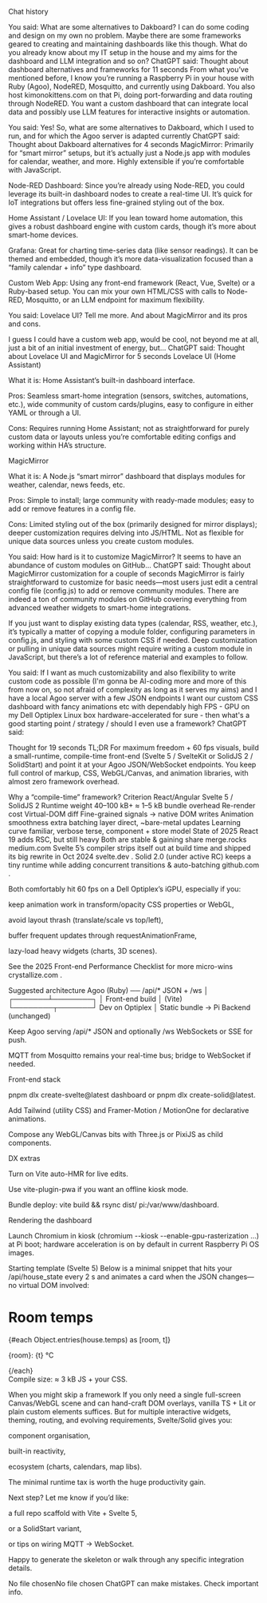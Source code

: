 Chat history

You said:
What are some alternatives to Dakboard? I can do some coding and design on my own no problem. Maybe there are some frameworks geared to creating and maintaining dashboards like this though. What do you already know about my IT setup in the house and my aims for the dashboard and LLM integration and so on?
ChatGPT said:
Thought about dashboard alternatives and frameworks for 11 seconds
From what you’ve mentioned before, I know you’re running a Raspberry Pi in your house with Ruby (Agoo), NodeRED, Mosquitto, and currently using Dakboard. You also host kimonokittens.com on that Pi, doing port-forwarding and data routing through NodeRED. You want a custom dashboard that can integrate local data and possibly use LLM features for interactive insights or automation.

You said:
Yes! So, what are some alternatives to Dakboard, which I used to run, and for which the Agoo server is adapted currently
ChatGPT said:
Thought about Dakboard alternatives for 4 seconds
MagicMirror: Primarily for “smart mirror” setups, but it’s actually just a Node.js app with modules for calendar, weather, and more. Highly extensible if you’re comfortable with JavaScript.

Node-RED Dashboard: Since you’re already using Node-RED, you could leverage its built-in dashboard nodes to create a real-time UI. It’s quick for IoT integrations but offers less fine-grained styling out of the box.

Home Assistant / Lovelace UI: If you lean toward home automation, this gives a robust dashboard engine with custom cards, though it’s more about smart-home devices.

Grafana: Great for charting time-series data (like sensor readings). It can be themed and embedded, though it’s more data-visualization focused than a “family calendar + info” type dashboard.

Custom Web App: Using any front-end framework (React, Vue, Svelte) or a Ruby-based setup. You can mix your own HTML/CSS with calls to Node-RED, Mosquitto, or an LLM endpoint for maximum flexibility.

You said:
Lovelace UI? Tell me more. And about MagicMirror and its pros and cons.

I guess I could have a custom web app, would be cool, not beyond me at all, just a bit of an initial investment of energy, but...
ChatGPT said:
Thought about Lovelace UI and MagicMirror for 5 seconds
Lovelace UI (Home Assistant)

What it is: Home Assistant’s built-in dashboard interface.

Pros: Seamless smart-home integration (sensors, switches, automations, etc.), wide community of custom cards/plugins, easy to configure in either YAML or through a UI.

Cons: Requires running Home Assistant; not as straightforward for purely custom data or layouts unless you’re comfortable editing configs and working within HA’s structure.

MagicMirror

What it is: A Node.js “smart mirror” dashboard that displays modules for weather, calendar, news feeds, etc.

Pros: Simple to install; large community with ready-made modules; easy to add or remove features in a config file.

Cons: Limited styling out of the box (primarily designed for mirror displays); deeper customization requires delving into JS/HTML. Not as flexible for unique data sources unless you create custom modules.

You said:
How hard is it to customize MagicMirror? It seems to have an abundance of custom modules on GitHub...
ChatGPT said:
Thought about MagicMirror customization for a couple of seconds
MagicMirror is fairly straightforward to customize for basic needs—most users just edit a central config file (config.js) to add or remove community modules. There are indeed a ton of community modules on GitHub covering everything from advanced weather widgets to smart-home integrations.

If you just want to display existing data types (calendar, RSS, weather, etc.), it’s typically a matter of copying a module folder, configuring parameters in config.js, and styling with some custom CSS if needed. Deep customization or pulling in unique data sources might require writing a custom module in JavaScript, but there’s a lot of reference material and examples to follow.

You said:
If I want as much customizability and also flexibility to write custom code as possible (I'm gonna be AI-coding more and more of this from now on, so not afraid of complexity as long as it serves my aims) and I have a local Agoo server with a few JSON endpoints I want our custom CSS dashboard with fancy animations etc with dependably high FPS - GPU on my Dell Optiplex Linux box hardware-accelerated for sure - then what's a good starting point / strategy / should I even use a framework?
ChatGPT said:

Thought for 19 seconds
TL;DR
For maximum freedom + 60 fps visuals, build a small-runtime, compile-time front-end (Svelte 5 / SvelteKit or SolidJS 2 / SolidStart) and point it at your Agoo JSON/WebSocket endpoints. You keep full control of markup, CSS, WebGL/Canvas, and animation libraries, with almost zero framework overhead.

Why a “compile-time” framework?
Criterion	React/Angular	Svelte 5 / SolidJS 2
Runtime weight	40–100 kB+	≈ 1–5 kB bundle overhead
Re-render cost	Virtual-DOM diff	Fine-grained signals → native DOM writes
Animation smoothness	extra batching layer	direct, ~bare-metal updates
Learning curve	familiar, verbose	terse, component + store model
State of 2025	React 19 adds RSC, but still heavy	Both are stable & gaining share 
merge.rocks
medium.com
Svelte 5’s compiler strips itself out at build time and shipped its big rewrite in Oct 2024 
svelte.dev
.
Solid 2.0 (under active RC) keeps a tiny runtime while adding concurrent transitions & auto-batching 
github.com
.

Both comfortably hit 60 fps on a Dell Optiplex’s iGPU, especially if you:

keep animation work in transform/opacity CSS properties or WebGL,

avoid layout thrash (translate/scale vs top/left),

buffer frequent updates through requestAnimationFrame,

lazy-load heavy widgets (charts, 3D scenes).

See the 2025 Front-end Performance Checklist for more micro-wins 
crystallize.com
.

Suggested architecture
Agoo (Ruby) ── /api/* JSON + /ws
                  │
          ┌───────┴────────┐
          │ Front-end build │  (Vite)
          └────────┬───────┘
     Dev on Optiplex │  Static bundle → Pi
Backend (unchanged)

Keep Agoo serving /api/* JSON and optionally /ws WebSockets or SSE for push.

MQTT from Mosquitto remains your real-time bus; bridge to WebSocket if needed.

Front-end stack

pnpm dlx create-svelte@latest dashboard or pnpm dlx create-solid@latest.

Add Tailwind (utility CSS) and Framer-Motion / MotionOne for declarative animations.

Compose any WebGL/Canvas bits with Three.js or PixiJS as child components.

DX extras

Turn on Vite auto-HMR for live edits.

Use vite-plugin-pwa if you want an offline kiosk mode.

Bundle deploy: vite build && rsync dist/ pi:/var/www/dashboard.

Rendering the dashboard

Launch Chromium in kiosk (chromium --kiosk --enable-gpu-rasterization ...) at Pi boot; hardware acceleration is on by default in current Raspberry Pi OS images.

Starting template (Svelte 5)
Below is a minimal snippet that hits your /api/house_state every 2 s and animates a card when the JSON changes—no virtual DOM involved:

<script>
  import { tweened } from 'svelte/motion';
  import { cubicOut } from 'svelte/easing';
  import { onMount } from 'svelte';

  let house = {};
  const opacity = tweened(0, { duration: 400, easing: cubicOut });

  async function refresh() {
    const res = await fetch('/api/house_state');
    house = await res.json();
    opacity.set(1).then(() => opacity.set(0));
  }

  onMount(() => {
    refresh();
    const t = setInterval(refresh, 2000);
    return () => clearInterval(t);
  });
</script>

<div class="rounded-xl shadow-xl p-6 bg-slate-900 text-white"
     style="opacity:{ $opacity }">
  <h1 class="text-2xl mb-2">Room temps</h1>
  {#each Object.entries(house.temps) as [room, t]}
    <p class="font-mono">{room}: {t} °C</p>
  {/each}
</div>
Compile size: ≈ 3 kB JS + your CSS.

When you might skip a framework
If you only need a single full-screen Canvas/WebGL scene and can hand-craft DOM overlays, vanilla TS + Lit or plain custom elements suffices. But for multiple interactive widgets, theming, routing, and evolving requirements, Svelte/Solid gives you:

component organisation,

built-in reactivity,

ecosystem (charts, calendars, map libs).

The minimal runtime tax is worth the huge productivity gain.

Next step?
Let me know if you’d like:

a full repo scaffold with Vite + Svelte 5,

or a SolidStart variant,

or tips on wiring MQTT → WebSocket.

Happy to generate the skeleton or walk through any specific integration details.



No file chosenNo file chosen
ChatGPT can make mistakes. Check important info.
